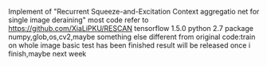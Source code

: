 Implement of "Recurrent Squeeze-and-Excitation Context aggregatio net for single image deraining"
most code refer to https://github.com/XiaLiPKU/RESCAN
tensorflow 1.5.0
python 2.7
package numpy,glob,os,cv2,maybe something else
different from original code:train on whole image
basic test has been finished
result will be released once i finish,maybe next week
